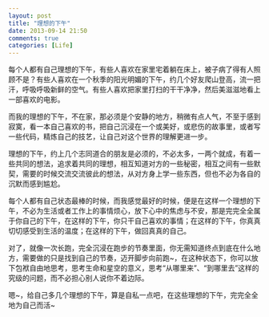 ```yaml
---
layout: post
title: "理想的下午"
date: 2013-09-14 21:50
comments: true
categories: [Life]
---
```


每个人都有自己理想的下午，有些人喜欢在家里宅着躺在床上，被子病了得有人照顾不是？有些人喜欢在一个秋季的阳光明媚的下午，约几个好友爬山登高，流一把汗，呼吸呼吸新鲜的空气。有些人喜欢把家里打扫的干干净净，然后美滋滋地看上一部喜欢的电影。

而我的理想的下午，不在家，那必须是个安静的地方，稍微有点人气，不至于感到寂寞，看一本自己喜欢的书，把自己沉浸在一个或美好，或悲伤的故事里，或者写一些代码，精炼自己的技艺，让自己对这个世界的理解更进一步。

理想的下午，约上几个志同道合的朋友是必须的，不必太多，一两个就成，有着一些共同的想法，追求着共同的理想，相互知道对方的一些秘密，相互之间有一些默契，需要的时候交流交流彼此的想法，从对方身上学一些东西，但也不必为各自的沉默而感到尴尬。

每个人都有自己状态最棒的时候，而我感觉最好的时候，便是在这样一个理想的下午，不必为生活或者工作上的事情烦心，放下心中的焦虑与不安，那是完完全全属于你自己的下午，在这样的下午，你只干自己喜欢的事情；在这样的下午，你真真切切感受到生活的温度；在这样的下午，做回真真的自己。

对了，就像一次长跑，完全沉浸在跑步的节奏里面，你无需知道终点到底在什么地方，需要做的只是找到自己的节奏，迈开脚步向前跑~，在这种状态下，你可以放下包袱自由地思考，思考生命和星空的意义，思考“从哪里来”、“到哪里去”这样的究级的问题，而不必担心别人说你不着边际。

嗯~，给自己多几个理想的下午，算是自私一点吧，在这些理想的下午，完完全全地为自己而活~

